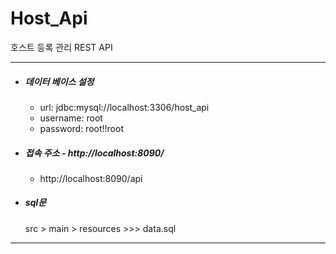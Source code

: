 # Host_Api
호스트 등록 관리 REST API 

***

* ##### 데이터 베이스 설정
    + url: jdbc:mysql://localhost:3306/host_api
    + username: root
    + password: root!!root

* ##### 접속 주소 - http://localhost:8090/
    + http://localhost:8090/api

* ##### sql문
    src > main > resources >>> data.sql

***
